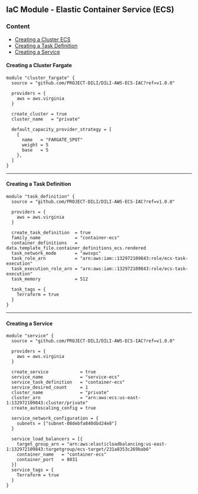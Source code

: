 ## IaC Module - Elastic Container Service (ECS) 

### Content
- [Creating a Cluster ECS](#cluster-fargate)
- [Creating a Task Definition](#task-definition)
- [Creating a Service](#service)

<a name="cluster-fargate"></a>
#### Creating a Cluster Fargate

```hcl
module "cluster_fargate" {
  source = "github.com/PROJECT-DILI/DILI-AWS-ECS-IAC?ref=v1.0.0"

  providers = {
    aws = aws.virginia
  }

  create_cluster = true
  cluster_name   = "private"

  default_capacity_provider_strategy = [
    {
      name   = "FARGATE_SPOT"
      weight = 5
      base   = 5
    },
  ]
}
```
---
<a name="task-definition"></a>
#### Creating a Task Definition

```hcl
module "task_definition" {
  source = "github.com/PROJECT-DILI/DILI-AWS-ECS-IAC?ref=v1.0.0"

  providers = {
    aws = aws.virginia
  }

  create_task_definition  = true
  family_name             = "container-ecs"
  container_definitions   = data.template_file.container_definitions_ecs.rendered
  task_network_mode       = "awsvpc"
  task_role_arn           = "arn:aws:iam::132972109843:role/ecs-task-execution"
  task_execution_role_arn = "arn:aws:iam::132972109843:role/ecs-task-execution"
  task_memory             = 512

  task_tags = {
    Terraform = true
  }
}
```
---
<a name="service"></a>
#### Creating a Service

```hcl
module "service" {
  source = "github.com/PROJECT-DILI/DILI-AWS-ECS-IAC?ref=v1.0.0"

  providers = {
    aws = aws.virginia
  }

  create_service            = true
  service_name              = "service-ecs"
  service_task_definition   = "container-ecs"
  service_desired_count     = 1
  cluster_name              = "private"
  cluster_arn               = "arn:aws:ecs:us-east-1:132972109843:cluster/private"
  create_autoscaling_config = true

  service_network_configuration = {
    subnets = ["subnet-08debfa840dbd24e8"]
  }

  service_load_balancers = [{
    target_group_arn = "arn:aws:elasticloadbalancing:us-east-1:132972109843:targetgroup/ecs-target/231a8353c269bab6"
    container_name   = "container-ecs"
    container_port   = 8031
  }]
  service_tags = {
    Terraform = true
  }
}
```